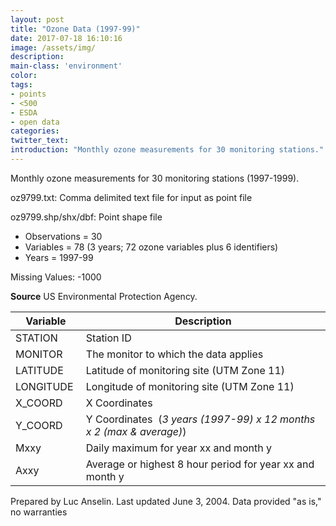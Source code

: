 ```yaml
---
layout: post
title: "Ozone Data (1997-99)"
date: 2017-07-18 16:10:16
image: /assets/img/
description:
main-class: 'environment'
color:
tags:
- points
- <500
- ESDA
- open data
categories:
twitter_text:
introduction: "Monthly ozone measurements for 30 monitoring stations."
---
```


<script>
$('#map').hide();
</script>





Monthly ozone measurements for 30 monitoring stations (1997-1999).

oz9799.txt:                          Comma delimited text file for input  as point file                        

oz9799.shp/shx/dbf:                   Point shape file                     


* Observations = 30
* Variables = 78 (3 years; 72 ozone variables plus 6 identifiers)
* Years = 1997-99

 Missing Values: -1000

**Source**
 US Environmental Protection Agency.


| **Variable**                         | **Description**                      |
|--|--
| STATION                              | Station ID                           |
| MONITOR                              | The monitor to which the data         applies                              |
| LATITUDE                             | Latitude of monitoring site (UTM      Zone 11)                             |
| LONGITUDE                            | Longitude of monitoring site (UTM    Zone 11)                             |
| X_COORD                             | X Coordinates                        |
| Y_COORD                             | Y Coordinates                         (*3 years (1997-99) x 12 months x 2   (max & average)*) |
| Mxxy                                 | Daily maximum for year xx and month   y                                    |
| Axxy                                 | Average or highest 8 hour period for year xx and month y                  |

Prepared by Luc Anselin. Last updated June 3, 2004. Data provided "as is," no warranties
